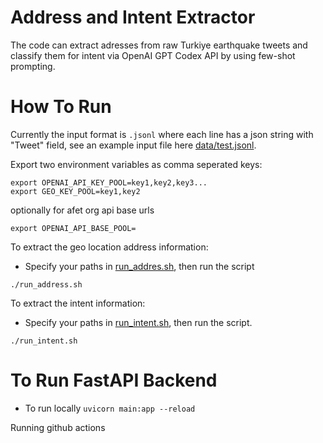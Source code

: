 # Address and Intent Extractor

The code can extract adresses from raw Turkiye earthquake tweets and classify them for intent via OpenAI GPT Codex API by using few-shot prompting.

# How To Run

Currently the input format is `.jsonl` where each line has a json string with "Tweet" field, see an example input file here [data/test.jsonl](./data/test.jsonl).

Export two environment variables as comma seperated keys:

```SHELL
export OPENAI_API_KEY_POOL=key1,key2,key3...
export GEO_KEY_POOL=key1,key2
```

optionally for afet org api base urls
```SHELL
export OPENAI_API_BASE_POOL=
```

To extract the geo location address information:
- Specify your paths in [run_addres.sh](./run_address.sh), then run the script
```SHELL
./run_address.sh
```

To extract the intent information:
- Specify your paths in [run_intent.sh](./run_intent.sh), then run the script.
```SHELL
./run_intent.sh
```

# To Run FastAPI Backend

- To run locally `uvicorn main:app --reload`



Running github actions 
